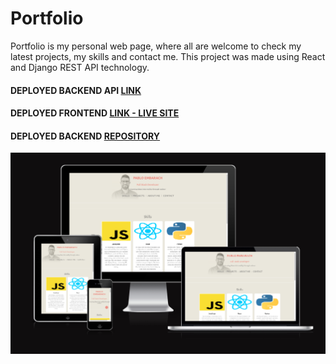 # Portfolio
Portfolio is my personal web page, where all are welcome to check my latest projects, my skills and contact me. This project was made using React and Django REST API technology.

#### DEPLOYED BACKEND API [LINK](https://portfolio-peb-api-144b61f0639d.herokuapp.com/)
#### DEPLOYED FRONTEND [LINK - LIVE SITE](https://peb-portfolio-59666a81ad40.herokuapp.com/)
#### DEPLOYED BACKEND [REPOSITORY](https://github.com/PEmbarach/portfolio-drf-api)

![Site view across devices](src/assets/readme-images/Portfolio.png)
